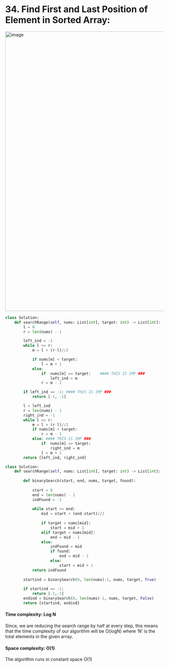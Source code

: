 # 34. Find First and Last Position of Element in Sorted Array:

<img width="885" alt="image" src="https://user-images.githubusercontent.com/35987583/160770900-ca3e2863-5005-4b7c-9a43-c86261f84f63.png">

```py
class Solution:
    def searchRange(self, nums: List[int], target: int) -> List[int]:
        l = 0
        r = len(nums) - 1

        left_ind = -1
        while l <= r:
            m = l + (r-l)//2

            if nums[m] < target:
                l = m + 1
            else:
                if  nums[m] == target:    #### THIS IS IMP ###
                    left_ind = m
                r = m - 1

        if left_ind == -1: #### THIS IS IMP ###
            return [-1, -1]

        l = left_ind
        r = len(nums) - 1
        right_ind = -1
        while l <= r:
            m = l + (r-l)//2
            if nums[m] > target:
                r = m - 1
            else: #### THIS IS IMP ###
                if  nums[m] == target:
                    right_ind = m
                l = m + 1
        return [left_ind, right_ind]
```

```python
class Solution:
    def searchRange(self, nums: List[int], target: int) -> List[int]:
        
        def binarySearch(start, end, nums, target, found):
            
            start = 0
            end = len(nums) - 1
            indFound = -1
            
            while start <= end:
                mid = start + (end-start)//2
                
                if target > nums[mid]:
                    start = mid + 1
                elif target < nums[mid]:
                    end = mid - 1
                else:
                    indFound = mid
                    if found:
                        end = mid - 1
                    else:
                        start = mid + 1
            return indFound
        
        startind = binarySearch(0, len(nums)-1, nums, target, True)
        
        if startind == -1:
            return [-1,-1]
        endind = binarySearch(0, len(nums)-1, nums, target, False)
        return [startind, endind]
```


#### Time complexity: Log N
Since, we are reducing the search range by half at every step, this means that the time complexity of our algorithm will be O(logN) where ‘N’ is the total elements in the given array.

#### Space complexity: O(1)
The algorithm runs in constant space O(1)

